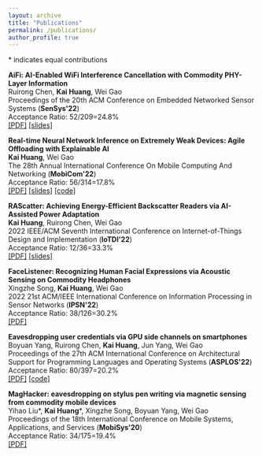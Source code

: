 ```yaml
---
layout: archive
title: "Publications"
permalink: /publications/
author_profile: true
---
```


\* indicates equal contributions

<b>AiFi: AI-Enabled WiFi Interference Cancellation with Commodity PHY-Layer Information</b> <br>
Ruirong Chen, <b>Kai Huang</b>, Wei Gao <br>
Proceedings of the 20th ACM Conference on Embedded Networked Sensor Systems (<b>SenSys'22</b>)<br>
Acceptance Ratio: 52/209=24.8%<br>
[[PDF]](http://hellokevin07.github.io/files/sensys22-AiFi.pdf)
[[slides]](https://github.com/HelloKevin07/HelloKevin07.github.io/raw/master/files/AiFi-slides.pptx)

<b>Real-time Neural Network Inference on Extremely Weak Devices: Agile Offloading with Explainable AI</b> <br>
<b>Kai Huang</b>, Wei Gao <br>
The 28th Annual International Conference On
Mobile Computing And Networking (<b>MobiCom'22</b>)<br>
Acceptance Ratio: 56/314=17.8%<br>
[[PDF]](http://hellokevin07.github.io/files/mobicom22-AgileNN.pdf)
[[slides]](https://github.com/HelloKevin07/HelloKevin07.github.io/raw/master/files/AgileNN-slides.pptx)
[[code]](https://github.com/HelloKevin07/AgileNN)

<b>RAScatter: Achieving Energy-Efficient Backscatter Readers via AI-Assisted Power Adaptation</b> <br>
<b>Kai Huang</b>, Ruirong Chen, Wei Gao <br>
2022 IEEE/ACM Seventh International Conference on Internet-of-Things Design and Implementation (<b>IoTDI'22</b>)<br>
Acceptance Ratio: 12/36=33.3%<br>
[[PDF]](http://hellokevin07.github.io/files/iotdi22-RAScatter.pdf)
[[slides]](https://github.com/HelloKevin07/HelloKevin07.github.io/raw/master/files/RAScatter-slides.pptx)

<b>FaceListener: Recognizing Human Facial Expressions via Acoustic Sensing on Commodity Headphones</b> <br>
Xingzhe Song, <b>Kai Huang</b>, Wei Gao <br>
2022 21st ACM/IEEE International Conference on Information Processing in Sensor Networks (<b>IPSN'22</b>)<br>
Acceptance Ratio: 38/126=30.2%<br>
[[PDF]](http://hellokevin07.github.io/files/ipsn22-FaceListener.pdf)

<b>Eavesdropping user credentials via GPU side channels on smartphones</b> <br>
Boyuan Yang, Ruirong Chen, <b>Kai Huang</b>, Jun Yang, Wei Gao <br>
Proceedings of the 27th ACM International Conference on Architectural Support for Programming Languages and Operating Systems (<b>ASPLOS'22</b>)<br>
Acceptance Ratio: 80/397=20.2%<br>
[[PDF]](http://hellokevin07.github.io/files/asplos22-perfinfer.pdf)
[[code]](https://github.com/perfinfer/code)

<b>MagHacker: eavesdropping on stylus pen writing via magnetic sensing from commodity mobile devices</b> <br>
Yihao Liu\*, <b>Kai Huang</b>\*, Xingzhe Song, Boyuan Yang, Wei Gao <br>
Proceedings of the 18th International Conference on Mobile Systems, Applications, and Services (<b>MobiSys'20</b>)<br>
Acceptance Ratio: 34/175=19.4%<br>
[[PDF]](http://hellokevin07.github.io/files/mobisys20-MagHacker.pdf)
